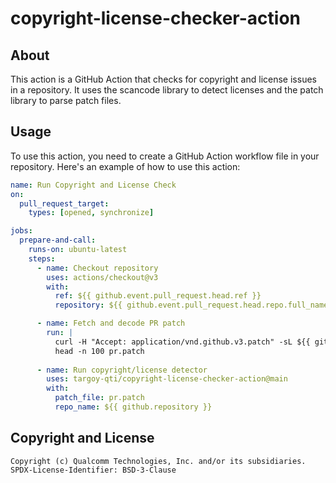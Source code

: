 # copyright-license-checker-action

## About

This action is a GitHub Action that checks for copyright and license issues in a repository. It uses the scancode library to detect licenses and the patch library to parse patch files.

## Usage

To use this action, you need to create a GitHub Action workflow file in your repository. Here's an example of how to use this action:

```yml
name: Run Copyright and License Check
on:
  pull_request_target:
    types: [opened, synchronize]

jobs:
  prepare-and-call:
    runs-on: ubuntu-latest
    steps:
      - name: Checkout repository
        uses: actions/checkout@v3
        with:
          ref: ${{ github.event.pull_request.head.ref }}
          repository: ${{ github.event.pull_request.head.repo.full_name }}

      - name: Fetch and decode PR patch
        run: |
          curl -H "Accept: application/vnd.github.v3.patch" -sL ${{ github.event.pull_request.url }} > pr.patch
          head -n 100 pr.patch
      
      - name: Run copyright/license detector
        uses: targoy-qti/copyright-license-checker-action@main
        with:
          patch_file: pr.patch
          repo_name: ${{ github.repository }}


```

## Copyright and License

```text
Copyright (c) Qualcomm Technologies, Inc. and/or its subsidiaries.
SPDX-License-Identifier: BSD-3-Clause
```


